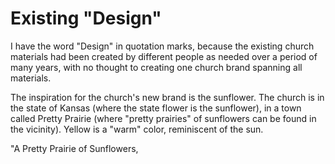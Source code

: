 # Existing "Design"

I have the word "Design" in quotation marks, because the existing church materials had been created by different people as needed over a period of many years, with no thought to creating one church brand spanning all materials.

The inspiration for the church's new brand is the sunflower. The church is in the state of Kansas (where the state flower is the sunflower), in a town called Pretty Prairie (where "pretty prairies" of sunflowers can be found in the vicinity). Yellow is a "warm" color, reminiscent of the sun. 

"A Pretty Prairie of Sunflowers, 
